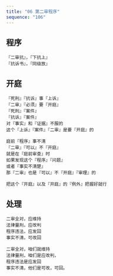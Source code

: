 ```yaml
---
title: "06 第二审程序"
sequence: "106"
---
```


## 程序

```text
『二审抗』，『下抗上』
『抗诉书』，『同级放』
```

## 开庭

```text
『死刑』『抗诉』事『上诉』
『二审』『必须』要『开庭』
『死刑』『案件』
『抗诉』『案件』
对『事实』和『证据』不服的
这个『上诉』『案件』『二审』是要『开庭』的

庭前『程序』事不清
『二审』『可以』不『开庭』
就是在『庭前审查』时
如果发现这个『程序』『问题』
或者『事实不清楚』
那『二审』也是『可以』不『开庭』『审理』的

把这个『开庭』以及『开庭』的『例外』把握好就行
```

## 处理

```text
二审全对，应维持
法律量刑，应改判
程序违法，应发回
事实不清，可改回

二审全对，咱们就维持
法律量刑，咱们是应改判，
程序违法是应发回
事实不清，他们是可改，可回。
```

